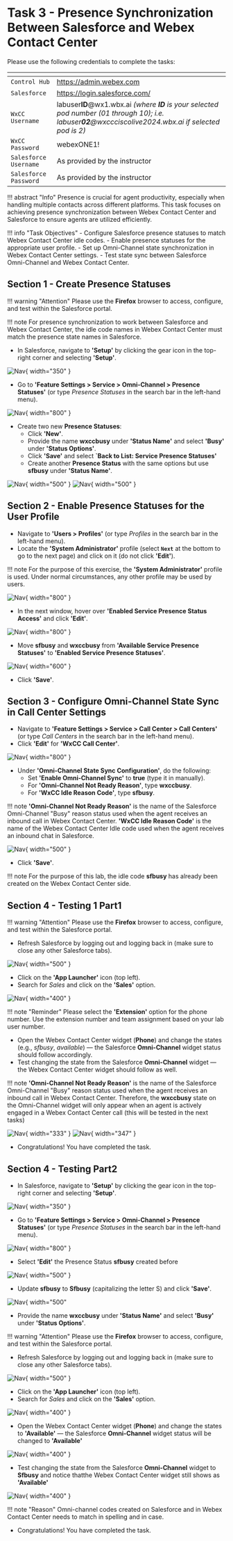 # Task 3 - Presence Synchronization Between Salesforce and Webex Contact Center



Please use the following credentials to complete the tasks:

| <!-- -->                  | <!-- -->         |
| ------------------------- | ---------------- |
| `Control Hub`             | <a href="https://admin.webex.com" target="_blank">https://admin.webex.com</a> |
| `Salesforce`   | <a href="https://login.salesforce.com" target="_blank">https://login.salesforce.com/</a> |
| `WxCC Username`       | labuser**ID**@wx1.wbx.ai     _(where **ID** is your selected pod number (01 through 10); i.e. labuser**02**@wxccciscolive2024.wbx.ai if selected pod is 2)_       |
| `WxCC Password`       | webexONE1!         |
| `Salesforce Username`       | As provided by the instructor       |
| `Salesforce Password`       | As provided by the instructor       |


!!! abstract "Info"
	Presence is crucial for agent productivity, especially when handling multiple contacts across different platforms. 
 	This task focuses on achieving presence synchronization between Webex Contact Center and Salesforce to ensure agents are utilized efficiently.

!!! info "Task Objectives"
	- Configure Salesforce presence statuses to match Webex Contact Center idle codes.
	- Enable presence statuses for the appropriate user profile.
	- Set up Omni-Channel state synchronization in Webex Contact Center settings.
	- Test state sync between Salesforce Omni-Channel and Webex Contact Center.

## **Section 1 - Create Presence Statuses**

!!! warning "Attention"
	Please use the **Firefox** browser to access, configure, and test within the Salesforce portal.


!!! note
	For presence synchronization to work between Salesforce and Webex Contact Center, the idle code names in Webex Contact Center must match the presence state names in Salesforce.


- In Salesforce, navigate to **'Setup'** by clicking the gear icon in the top-right corner and selecting **'Setup'**.

![Nav](./assets/t2s1p1.png){ width="350" }

- Go to **'Feature Settings > Service > Omni-Channel > Presence Statuses'** (or type _Presence Statuses_ in the search bar in the left-hand menu).

![Nav](./assets/t2s1p2.png){ width="800" }

- Create  two new **Presence Statuses**:
	- Click **'New'**.
	- Provide the name **wxccbusy** under **'Status Name'** and select **'Busy'** under **'Status Options'**.
	- Click **'Save'** and select **`Back to List: Service Presence Statuses'**
	- Create another **Presence Status** with the same options but use **sfbusy** under **'Status Name'**.

![Nav](./assets/t2s1p3.png){ width="500" }
![Nav](./assets/t2s1p4.png){ width="500" }


## **Section 2 - Enable Presence Statuses for the User Profile** 

- Navigate to **'Users > Profiles'** (or type _Profiles_ in the search bar in the left-hand menu).
- Locate the **'System Administrator'** profile (select **`Next`** at the bottom to go to the next page) and click on it (do not click **'Edit'**).

!!! note
	For the purpose of this exercise, the **'System Administrator'** profile is used. Under normal circumstances, any other profile may be used by users.

![Nav](./assets/t2s1p5.png){ width="800" }

- In the next window, hover over **'Enabled Service Presence Status Access'** and click **'Edit'**.

![Nav](./assets/t2s1p6.png){ width="800" }

- Move **sfbusy** and **wxccbusy** from **'Available Service Presence Statuses'** to **'Enabled Service Presence Statuses'**.

![Nav](./assets/t2s1p7.png){ width="600" }

- Click **'Save'**.


## **Section 3 - Configure Omni-Channel State Sync in Call Center Settings**

- Navigate to **'Feature Settings > Service > Call Center > Call Centers'** (or type _Call Centers_ in the search bar in the left-hand menu).
- Click **'Edit'** for **'WxCC Call Center'**.

![Nav](./assets/t2s3p1.png){ width="800" }

- Under **'Omni-Channel State Sync Configuration'**, do the following:
	- Set **'Enable Omni-Channel Sync'** to **true** (type it in manually).
	- For **'Omni-Channel Not Ready Reason'**, type **wxccbusy**.
	- For **'WxCC Idle Reason Code'**, type **sfbusy**.

!!! note
	**'Omni-Channel Not Ready Reason'** is the name of the Salesforce Omni-Channel "Busy" reason status used when the agent receives an inbound call in Webex Contact Center.
 	**'WxCC Idle Reason Code'** is the name of the Webex Contact Center Idle code used when the agent receives an inbound chat in Salesforce.

![Nav](./assets/t2s3p2.png){ width="500" }

- Click **'Save'**.

!!! note
	For the purpose of this lab, the idle code **sfbusy** has already been created on the Webex Contact Center side.




## **Section 4 - Testing 1 Part1**


!!! warning "Attention"
	Please use the **Firefox** browser to access, configure, and test within the Salesforce portal.

- Refresh Salesforce by logging out and logging back in (make sure to close any other Salesforce tabs).

![Nav](./assets/t2s4p1a.png){ width="500" }

- Click on the **'App Launcher'** icon (top left).
- Search for _Sales_ and click on the **'Sales'** option.

![Nav](./assets/t1s2p1.png){ width="400" }

!!! note "Reminder" 
	Please select the **'Extension'** option for the phone number. Use the extension number and team assignment based on your lab user number.


- Open the Webex Contact Center widget (**Phone**) and change the states (e.g., _sfbusy_, _available_) — the Salesforce **Omni-Channel** widget status should follow accordingly.
- Test changing the state from the Salesforce **Omni-Channel** widget — the Webex Contact Center widget should follow as well.

!!! note
	**'Omni-Channel Not Ready Reason'** is the name of the Salesforce Omni-Channel "Busy" reason status used when the agent receives an inbound call in Webex Contact Center. Therefore, the **wxccbusy** state on the Omni-Channel widget will only appear when an agent is actively engaged in a Webex Contact Center call (this will be tested in the next tasks)

![Nav](./assets/t2s4p2a.png){ width="333" }
![Nav](./assets/t2s4p2b.png){ width="347" }

- Congratulations! You have completed the task.

## **Section 4 - Testing Part2**


- In Salesforce, navigate to **'Setup'** by clicking the gear icon in the top-right corner and selecting **'Setup'**.

![Nav](./assets/t2s1p1.png){ width="350" }

- Go to **'Feature Settings > Service > Omni-Channel > Presence Statuses'** (or type _Presence Statuses_ in the search bar in the left-hand menu).

![Nav](./assets/t2s1p2.png){ width="800" }

- Select **'Edit'** the Presence Status **sfbusy** created before 

![Nav](./assets/t3s41p1.png){ width="500" }

- Update **sfbusy** to **Sfbusy** (capitalizing the letter S) and click **'Save'**.

![Nav](./assets/t3s41p2.png){ width="500" 


- Provide the name **wxccbusy** under **'Status Name'** and select **'Busy'** under **'Status Options'**.

!!! warning "Attention"
	Please use the **Firefox** browser to access, configure, and test within the Salesforce portal.

- Refresh Salesforce by logging out and logging back in (make sure to close any other Salesforce tabs).

![Nav](./assets/t2s4p1a.png){ width="500" }

- Click on the **'App Launcher'** icon (top left).
- Search for _Sales_ and click on the **'Sales'** option.


![Nav](./assets/t1s2p1.png){ width="400" }

- Open the Webex Contact Center widget (**Phone**) and change the states to **'Available'** — the Salesforce **Omni-Channel** widget status will be changed to **'Available'**

![Nav](./assets/t1s2p3.png){ width="400" }

- Test changing the state from the Salesforce **Omni-Channel** widget to **Sfbusy** and notice thatthe Webex Contact Center widget still shows as  **'Available'**

![Nav](./assets/t1s2p4.png){ width="400" }

!!! note "Reason" 
	Omni-channel codes created on Salesforce and in Webex Contact Center needs to match in spelling and in case. 

- Congratulations! You have completed the task.

